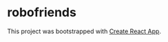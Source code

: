 # robofriends

This project was bootstrapped with [Create React App](https://github.com/facebook/create-react-app).
